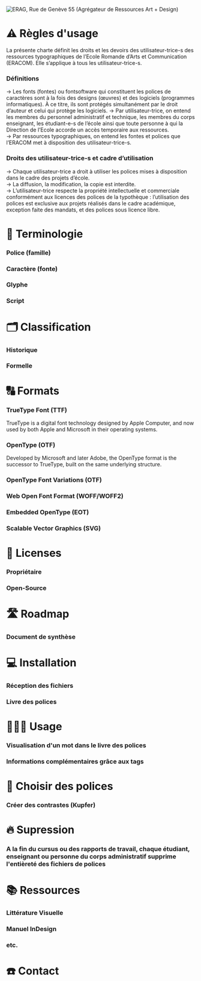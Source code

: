 ![ERAG, Rue de Genève 55 (Agrégateur de Ressources Art + Design)](http://eracom-typotheque.github.io/links/archives/ERAG_Rue_de_Geneve_55.jpg)

# ⚠️ Règles d'usage

La présente charte définit les droits et les devoirs des utilisateur-trice-s des ressources typographiques de l’Ecole Romande d’Arts et Communication (ERACOM). Elle s’applique à tous les utilisateur-trice-s.

### Définitions
→ Les fonts (fontes) ou fontsoftware qui constituent les polices de caractères sont à la fois des designs (œuvres) et des logiciels (programmes informatiques). À ce titre, ils sont protégés simultanément par le droit d’auteur et celui qui protège les logiciels.
→ Par utilisateur-trice, on entend les membres du personnel administratif et technique, les membres du corps enseignant, les étudiant-e-s de l’école ainsi que toute personne à qui la Direction de l’Ecole accorde un accès temporaire aux ressources.  
→ Par ressources typographiques, on entend les fontes et polices que l’ERACOM met à disposition des utilisateur-trice-s.  

### Droits des utilisateur-trice-s et cadre d’utilisation
→ Chaque utilisateur-trice a droit à utiliser les polices mises à disposition dans le cadre des projets d’école.  
→ La diffusion, la modification, la copie est interdite.  
→ L’utilisateur-trice respecte la propriété intellectuelle et commerciale conformément aux licences des polices de la typothèque : l’utilisation des polices est exclusive aux projets réalisés dans le cadre académique, exception faite des mandats, et des polices sous licence libre.  

# 🌈 Terminologie

### Police (famille)
### Caractère (fonte)
### Glyphe
### Script

# 🗂️ Classification

### Historique
### Formelle

# 🔠 Formats

### TrueType Font (TTF)
TrueType is a digital font technology designed by Apple Computer, and now used by both Apple and Microsoft in their operating systems.
### OpenType (OTF)
Developed by Microsoft and later Adobe, the OpenType format is the successor to TrueType, built on the same underlying structure.
### OpenType Font Variations  (OTF)
### Web Open Font Format (WOFF/WOFF2)
### Embedded OpenType (EOT)
### Scalable Vector Graphics (SVG)

# 📝 Licenses

### Propriétaire
### Open-Source

# 🛣️ Roadmap

### Document de synthèse

# 💻 Installation

### Réception des fichiers
### Livre des polices

# 👩🏼‍💻 Usage

### Visualisation d'un mot dans le livre des polices
### Informations complémentaires grâce aux tags

# 🍻 Choisir des polices

### Créer des contrastes (Kupfer)

# 🔥 Supression

###  A la fin du cursus ou des rapports de travail, chaque étudiant, enseignant ou personne du corps administratif supprime l'entièreté des fichiers de polices

# 📚 Ressources

### Littérature Visuelle
### Manuel InDesign
### etc.

# ☎️ Contact
